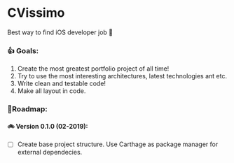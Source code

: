 # CVissimo
Best way to find iOS developer job 👻

### 👍 Goals:
1. Create the most greatest portfolio project of all time!
2. Try to use the most interesting architectures, latest technologies ant etc.
3. Write clean and testable code!
4. Make all layout in code.

### 🚦Roadmap:
#### 🚲 Version 0.1.0 (02-2019):
- [ ] Create base project structure. Use Carthage as package manager for external dependecies.

